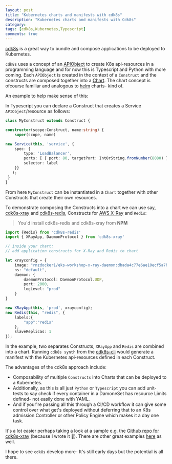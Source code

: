 ```yaml
---
layout: post
title: "Kubernetes charts and manifests with cdk8s"
description: "Kubernetes charts and manifests with Cdk8s"
category: 
tags: [cdk8s,Kubernetes,Typescript]
comments: true
---
```


[cdk8s](https://cdk8s.io/) is a great way to bundle and compose applications to be deployed to Kubernetes.

`cdk8s` uses a concept of an [APIObject](https://awscdk.io/packages/cdk8s@0.21.0#/./cdk8s.ApiObject) to create K8s api-resources in a programming language and for now this is Typescript and Python with more coming. Each `APIObject` is created in the context of a `Construct` and the constructs are composed together into a [Chart](https://awscdk.io/packages/cdk8s@0.21.0#/./cdk8s.Chart). The chart concept is ofcourse familiar and analogous to [helm](https://helm.sh/) charts- kind of.

An example to help make sense of this:

In Typescript you can declare a Construct that creates a Service `APIObject`/resource as follows:

``` typescript
class MyConstruct extends Construct {

constructor(scope:Construct, name:string) {
    super(scope, name)

new Service(this, 'service', {
    spec: {
        type: 'LoadBalancer',
        ports: [ { port: 80, targetPort: IntOrString.fromNumber(8080) } ],
        selector: label
    }}
   );
 }
}
```

From here `MyConstruct` can be instantiated in a `Chart` together with other Constructs that create their own resources.

To demonstrate composing the Constructs into a chart we can use say, [cdk8s-xray](https://www.npmjs.com/package/cdk8s-xray) and [cdk8s-redis](https://www.npmjs.com/package/cdk8s-redis), Constructs for [AWS X-Ray](https://aws.amazon.com/xray/) and `Redis`:

> You'd install cdk8s-redis and cdk8s-xray from **NPM**

``` typescript
import {Redis} from 'cdk8s-redis'
import { XRayApp, DaemonProtocol } from 'cdk8s-xray'

// inside your chart:
// add application constructs for X-Ray and Redis to chart

let xrayconfig = {
    image: "rnzdocker1/eks-workshop-x-ray-daemon:dbada4c77e6ae10ecf5a7b1c5864aa6522d9fb02",
    ns: "default",
    daemon: {
        daemonProtocol: DaemonProtocol.UDP,
        port: 2000,
        logLevel: "prod"
    }
}

new XRayApp(this, 'prod', xrayconfig);
new Redis(this, "redis", {
    labels:{
        "app":"redis"
    },
    slaveReplicas: 1
});
```

In the example, two separates Constructs, `XRayApp` and `Redis` are combined into a chart. Running `cdk8s synth` from the [cdk8s-cli](https://www.npmjs.com/package/cdk8s-cli) would generate a manifest with the Kubernetes api-resources defined in each Construct.

The advantages of the cdk8s approach include:

- Composability of multiple `Constructs` into Charts that can be deployed to a Kubernetes. 
- Additionally, as this is all just `Python` or `Typescript` you can add unit-tests to say check if every container in a DamoneSet has resource Limits defined- not easily done with YAML. 
- And if your're passing all this through a CI/CD workflow it can give some control over what get's deployed without deferring that to an K8s admission Controller or other Policy Engine which makes it a day one task.

It's a lot easier perhaps taking a look at a sample e.g. the [Github repo for cdk8s-xray](https://github.com/mziyabo/cdk8s-xray) (because I wrote it 👹). There are other great examples [here](https://github.com/dungahk/awesome-cdk8s) as well.

I hope to see `cdk8s` develop more- It's still early days but the potential is all there.